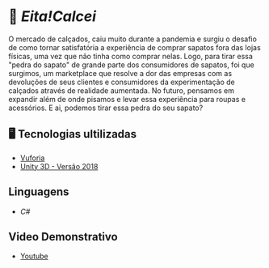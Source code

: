 # 👟 *Eita!Calcei*
O mercado de calçados, caiu muito durante a pandemia e surgiu o desafio de como tornar satisfatória a experiência de comprar sapatos fora das lojas físicas, uma vez que não tinha como comprar nelas. Logo, para tirar essa "pedra do sapato" de grande parte dos consumidores de sapatos, foi que surgimos, um marketplace que resolve a dor das empresas com as devoluções de seus clientes e consumidores da experimentação de calçados através de realidade aumentada. No futuro, pensamos em expandir além de onde pisamos e levar essa experiência para roupas e acessórios. E ai, podemos tirar essa pedra do seu sapato?
## 🖥️ Tecnologias ultilizadas
* [Vuforia](https://developer.vuforia.com/)
* [Unity 3D - Versão 2018](https://unity.com/pt)
## Linguagens
* *C#*
## Video Demonstrativo
* [Youtube](https://www.youtube.com/watch?v=dzeKs0Ayah4)
